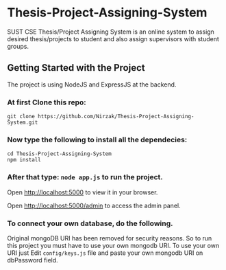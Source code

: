 # Thesis-Project-Assigning-System
SUST CSE Thesis/Project Assigning System is an online system to assign desired thesis/projects to student and also assign supervisors with student groups.

## Getting Started with the Project

The project is using NodeJS and ExpressJS at the backend.

### At first Clone this repo:
 
`git clone https://github.com/Nirzak/Thesis-Project-Assigning-System.git`

### Now type the following to install all the dependecies:
 `cd Thesis-Project-Assigning-System`<br />
 `npm install`


### After that type: `node app.js` to run the project.

Open [http://localhost:5000](http://localhost:5000) to view it in your browser.

Open [http://localhost:5000/admin](http://localhost:5000/admin) to access the admin panel.

### To connect your own database, do the following.
Original mongoDB URI has been removed for security reasons. So to run this project
you must have to use your own mongodb URI. To use your own URI just Edit `config/keys.js` file
and paste your own mongodb URI on dbPassword field.





